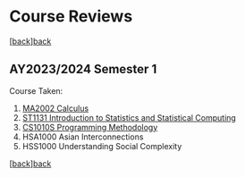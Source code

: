 # Course Reviews

[[back]][back]

## AY2023/2024 Semester 1

Course Taken:

1. [MA2002 Calculus][ma2002]
2. [ST1131 Introduction to Statistics and Statistical Computing][st1131]
3. [CS1010S Programming Methodology][cs1010s]
4. HSA1000 Asian Interconnections
5. HSS1000 Understanding Social Complexity

[ma2002]: https://ryanlaimr.github.io/pages/reviews/ma2002
[st1131]: https://ryanlaimr.github.io/pages/reviews/st1131
[cs1010s]: https://ryanlaimr.github.io/pages/reviews/cs1010s

[[back]][back]

[back]: https://ryanlaimr.github.io